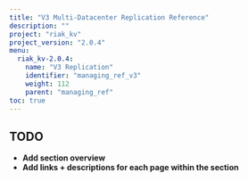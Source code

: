 ```yaml
---
title: "V3 Multi-Datacenter Replication Reference"
description: ""
project: "riak_kv"
project_version: "2.0.4"
menu:
  riak_kv-2.0.4:
    name: "V3 Replication"
    identifier: "managing_ref_v3"
    weight: 112
    parent: "managing_ref"
toc: true
---
```


## TODO

- **Add section overview**
- **Add links + descriptions for each page within the section**
